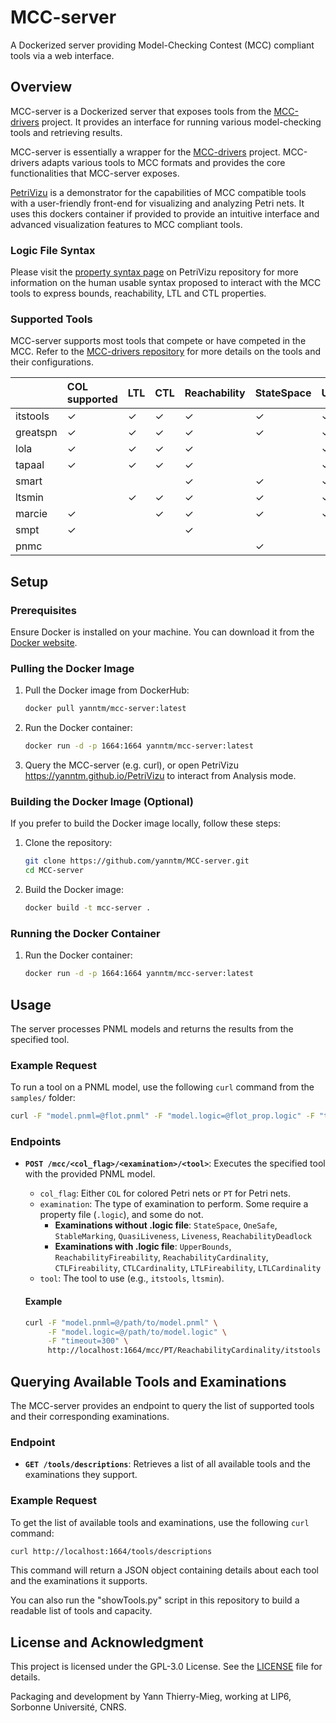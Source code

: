 # MCC-server

A Dockerized server providing Model-Checking Contest (MCC) compliant tools via a web interface.

## Overview

MCC-server is a Dockerized server that exposes tools from the [MCC-drivers](https://github.com/yanntm/MCC-drivers) project. It provides an interface for running various model-checking tools and retrieving results.

MCC-server is essentially a wrapper for the [MCC-drivers](https://github.com/yanntm/MCC-drivers) project. MCC-drivers adapts various tools to MCC formats and provides the core functionalities that MCC-server exposes.

[PetriVizu](https://github.com/yanntm/PetriVizu) is a demonstrator for the capabilities of MCC compatible tools with a user-friendly front-end for visualizing and analyzing Petri nets. It uses this dockers container if provided to provide an intuitive interface and advanced visualization features to MCC compliant tools.

### Logic File Syntax

Please visit the [property syntax page](https://github.com/yanntm/PetriVizu/blob/master/public/syntax.md) on PetriVizu repository for more information on the human usable syntax proposed to interact with the MCC tools to express bounds, reachability, LTL and CTL properties.

### Supported Tools

MCC-server supports most tools that compete or have competed in the MCC. Refer to the [MCC-drivers repository](https://github.com/yanntm/MCC-drivers) for more details on the tools and their configurations.

|          | COL supported   | LTL   | CTL   | Reachability   | StateSpace   | UpperBounds   | Liveness   | OneSafe   | StableMarking   |
|:---------|:----------------|:------|:------|:---------------|:-------------|:--------------|:-----------|:----------|:----------------|
| itstools | ✓               | ✓     | ✓     | ✓              | ✓            | ✓             | ✓          | ✓         | ✓               |
| greatspn | ✓               | ✓     | ✓     | ✓              | ✓            | ✓             | ✓          | ✓         | ✓               |
| lola     | ✓               | ✓     | ✓     | ✓              |              | ✓             | ✓          | ✓         | ✓               |
| tapaal   | ✓               | ✓     | ✓     | ✓              |              | ✓             | ✓          | ✓         | ✓               |
| smart    |                 |       |       | ✓              | ✓            | ✓             | ✓          | ✓         | ✓               |
| ltsmin   |                 | ✓     | ✓     | ✓              | ✓            | ✓             |            |           |                 |
| marcie   | ✓               |       | ✓     | ✓              | ✓            | ✓             |            |           |                 |
| smpt     | ✓               |       |       | ✓              |              |               |            |           |                 |
| pnmc     |                 |       |       |                | ✓            |               |            |           |                 |


## Setup

### Prerequisites

Ensure Docker is installed on your machine. You can download it from the [Docker website](https://www.docker.com/products/docker-desktop).

### Pulling the Docker Image

1. Pull the Docker image from DockerHub:
   ```bash
   docker pull yanntm/mcc-server:latest
   ```
   
2. Run the Docker container:
   ```bash
   docker run -d -p 1664:1664 yanntm/mcc-server:latest
   ```
   
3. Query the MCC-server (e.g. curl), or open PetriVizu
   https://yanntm.github.io/PetriVizu
   to interact from Analysis mode.  

### Building the Docker Image (Optional)

If you prefer to build the Docker image locally, follow these steps:

1. Clone the repository:
   ```bash
   git clone https://github.com/yanntm/MCC-server.git
   cd MCC-server
   ```

2. Build the Docker image:
   ```bash
   docker build -t mcc-server .
   ```

### Running the Docker Container

1. Run the Docker container:
   ```bash
   docker run -d -p 1664:1664 yanntm/mcc-server:latest
   ```

## Usage

The server processes PNML models and returns the results from the specified tool.

### Example Request

To run a tool on a PNML model, use the following `curl` command from the `samples/` folder:
```bash
curl -F "model.pnml=@flot.pnml" -F "model.logic=@flot_prop.logic" -F "timeout=100" http://localhost:1664/mcc/PT/LTLCardinality/itstools
```

### Endpoints

- **`POST /mcc/<col_flag>/<examination>/<tool>`**: Executes the specified tool with the provided PNML model.
  - `col_flag`: Either `COL` for colored Petri nets or `PT` for Petri nets.
  - `examination`: The type of examination to perform. Some require a property file (`.logic`), and some do not.
    - **Examinations without .logic file**: `StateSpace`, `OneSafe`, `StableMarking`, `QuasiLiveness`, `Liveness`, `ReachabilityDeadlock`
    - **Examinations with .logic file**: `UpperBounds`, `ReachabilityFireability`, `ReachabilityCardinality`, `CTLFireability`, `CTLCardinality`, `LTLFireability`, `LTLCardinality`
  - `tool`: The tool to use (e.g., `itstools`, `ltsmin`).

  #### Example
  ```bash
  curl -F "model.pnml=@/path/to/model.pnml" \
       -F "model.logic=@/path/to/model.logic" \
       -F "timeout=300" \
       http://localhost:1664/mcc/PT/ReachabilityCardinality/itstools
  ```

## Querying Available Tools and Examinations

The MCC-server provides an endpoint to query the list of supported tools and their corresponding examinations.

### Endpoint

- **`GET /tools/descriptions`**: Retrieves a list of all available tools and the examinations they support.

### Example Request

To get the list of available tools and examinations, use the following `curl` command:

```bash
curl http://localhost:1664/tools/descriptions
```

This command will return a JSON object containing details about each tool and the examinations it supports.

You can also run the "showTools.py" script in this repository to build a readable list of tools and capacity.

## License and Acknowledgment

This project is licensed under the GPL-3.0 License. See the [LICENSE](LICENSE) file for details.

Packaging and development by Yann Thierry-Mieg, working at LIP6, Sorbonne Université, CNRS. 
